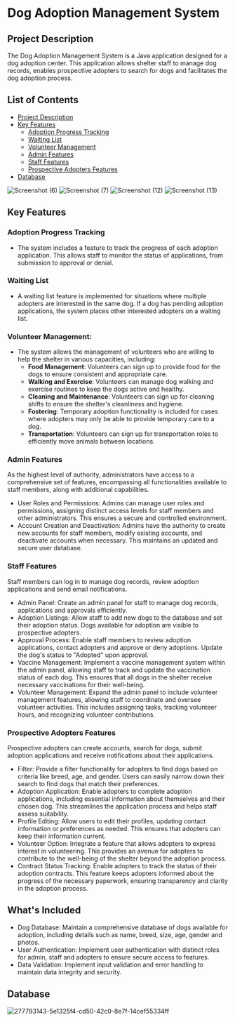 # Dog Adoption Management System
## Project Description
The Dog Adoption Management System is a Java application designed for a dog adoption center. This application allows shelter staff to manage dog records, enables prospective adopters to search for dogs and facilitates the dog adoption process.

## List of Contents
- [Project Description](#project-description)
- [Key Features](#key-features)
    - [Adoption Progress Tracking](#adoption-progress-tracking)
    - [Waiting List](#waiting-list)
    - [Volunteer Management](#volunteer-management)
  - [Admin Features](#admin-features)
  - [Staff Features](#staff-features)
  - [Prospective Adopters Features](#prospective-adopters-features)
- [Database](#database)

![Screenshot (6)](https://github.com/deabocina/dog-adoption-management-system/assets/140092973/191e7a64-316e-48c7-ae05-2ee0a2c8054b)
![Screenshot (7)](https://github.com/deabocina/dog-adoption-management-system/assets/140092973/26512423-c677-4219-83e2-86f78daa8957)
![Screenshot (12)](https://github.com/deabocina/dog-adoption-management-system/assets/140092973/559ee282-b151-4837-bca2-7855e259ea85)
![Screenshot (13)](https://github.com/deabocina/dog-adoption-management-system/assets/140092973/367e38c9-e2c8-4a6d-9877-0a9e00e2fde0)

## Key Features

### Adoption Progress Tracking
- The system includes a feature to track the progress of each adoption application. This allows staff to monitor the status of applications, from submission to approval or denial.

### Waiting List
- A waiting list feature is implemented for situations where multiple adopters are interested in the same dog. If a dog has pending adoption applications, the system places other interested adopters on a waiting list.

### Volunteer Management: 
- The system allows the management of volunteers who are willing to help the shelter in various capacities, including:
  - **Food Management**: Volunteers can sign up to provide food for the dogs to ensure consistent and appropriate care.
  - **Walking and Exercise**: Volunteers can manage dog walking and exercise routines to keep the dogs active and healthy.
  - **Cleaning and Maintenance**: Volunteers can sign up for cleaning shifts to ensure the shelter's cleanliness and hygiene.
  - **Fostering**: Temporary adoption functionality is included for cases where adopters may only be able to provide temporary care to a dog.
  - **Transportation**: Volunteers can sign up for transportation roles to efficiently move animals between locations.

### Admin Features
As the highest level of authority, administrators have access to a comprehensive set of features, encompassing all functionalities available to staff members, along with additional capabilities.
- User Roles and Permissions: Admins can manage user roles and permissions, assigning distinct access levels for staff members and other administrators. This ensures a secure and controlled environment.
- Account Creation and Deactivation: Admins have the authority to create new accounts for staff members, modify existing accounts, and deactivate accounts when necessary. This maintains an updated and secure user database.

### Staff Features
Staff members can log in to manage dog records, review adoption applications and send email notifications.
- Admin Panel: Create an admin panel for staff to manage dog records, applications and approvals efficiently.
- Adoption Listings: Allow staff to add new dogs to the database and set their adoption status. Dogs available for adoption are visible to prospective adopters.
- Approval Process: Enable staff members to review adoption applications, contact adopters and approve or deny adoptions. Update the dog's status to "Adopted" upon approval.
- Vaccine Management: Implement a vaccine management system within the admin panel, allowing staff to track and update the vaccination status of each dog. This ensures that all dogs in the shelter receive necessary vaccinations for their well-being.
- Volunteer Management: Expand the admin panel to include volunteer management features, allowing staff to coordinate and oversee volunteer activities. This includes assigning tasks, tracking volunteer hours, and recognizing volunteer contributions.

### Prospective Adopters Features
Prospective adopters can create accounts, search for dogs, submit adoption applications and receive notifications about their applications.
- Filter: Provide a filter functionality for adopters to find dogs based on criteria like breed, age, and gender. Users can easily narrow down their search to find dogs that match their preferences.
- Adoption Application: Enable adopters to complete adoption applications, including essential information about themselves and their chosen dog. This streamlines the application process and helps staff assess suitability.
- Profile Editing: Allow users to edit their profiles, updating contact information or preferences as needed. This ensures that adopters can keep their information current.
- Volunteer Option: Integrate a feature that allows adopters to express interest in volunteering. This provides an avenue for adopters to contribute to the well-being of the shelter beyond the adoption process.
- Contract Status Tracking: Enable adopters to track the status of their adoption contracts. This feature keeps adopters informed about the progress of the necessary paperwork, ensuring transparency and clarity in the adoption process.

## What's Included
- Dog Database: Maintain a comprehensive database of dogs available for adoption, including details such as name, breed, size, age, gender and photos.
- User Authentication: Implement user authentication with distinct roles for admin, staff and adopters to ensure secure access to features.
- Data Validation: Implement input validation and error handling to maintain data integrity and security.

## Database
![277793143-5e1325f4-cd50-42c0-8e7f-14cef55334ff](https://github.com/deabocina/dog-adoption-management-system/assets/140092973/4f4e23d4-f88b-4ec1-aa46-488c5c43048c)

